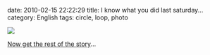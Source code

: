 date: 2010-02-15 22:22:29
title: I know what you did last saturday...
category: English
tags: circle, loop, photo

[![](/static/uploads/2010/02/mysterious-photographer.jpg)](http://be.st.free.fr/perso/doku.php/photo/trip)

[Now get the rest of the story](http://be.st.free.fr/perso/doku.php/photo/trip)...
